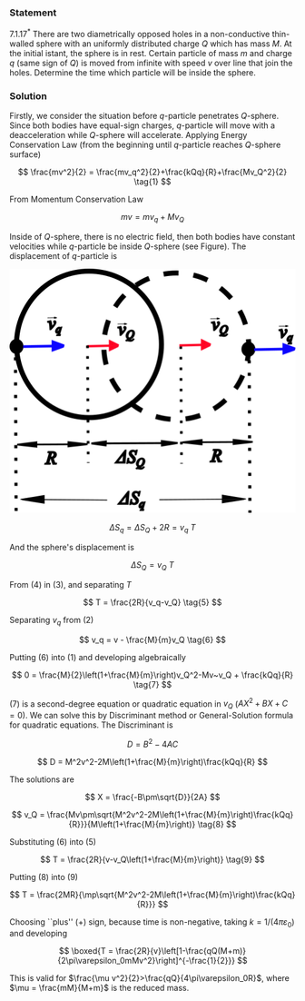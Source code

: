 ###  Statement

$7.1.17^*$ There are two diametrically opposed holes in a non-conductive thin-walled sphere with an uniformly distributed charge $Q$ which has mass $M$. At the initial istant, the sphere is in rest. Certain particle of mass $m$ and charge $q$ (same sign of $Q$) is moved from infinite with speed $v$ over line that join the holes. Determine the time which particle will be inside the sphere.

### Solution

Firstly, we consider the situation before $q$-particle penetrates $Q$-sphere. Since both bodies have equal-sign charges, $q$-particle will move with a deacceleration while $Q$-sphere will accelerate. Applying Energy Conservation Law (from the beginning until $q$-particle reaches $Q$-sphere surface)

$$
\frac{mv^2}{2} = \frac{mv_q^2}{2}+\frac{kQq}{R}+\frac{Mv_Q^2}{2} \tag{1}
$$

From Momentum Conservation Law

$$
mv = mv_q + Mv_Q \tag{2}
$$

Inside of $Q$-sphere, there is no electric field, then both bodies have constant velocities while $q$-particle be inside $Q$-sphere (see Figure). The displacement of $q$-particle is

![ Particle motion inside the sphere |505x431, 42%](../../img/7.1.17/7.1.17.png)

$$
\Delta S_q = \Delta S_Q+2R = v_q~T \tag{3}
$$

And the sphere's displacement is

$$
\Delta S_Q = v_Q~T \tag{4}
$$

From $(4)$ in $(3)$, and separating $T$

$$
T = \frac{2R}{v_q-v_Q} \tag{5}
$$

Separating $v_q$ from $(2)$

$$
v_q = v - \frac{M}{m}v_Q \tag{6}
$$

Putting $(6)$ into $(1)$ and developing algebraically

$$
0 = \frac{M}{2}\left(1+\frac{M}{m}\right)v_Q^2-Mv~v_Q + \frac{kQq}{R} \tag{7}
$$

$(7)$ is a second-degree equation or quadratic equation in $v_Q$ ($AX^2+BX+C=0$). We can solve this by Discriminant method or General-Solution formula for quadratic equations. The Discriminant is

$$
D = B^2-4AC
$$

$$
D = M^2v^2-2M\left(1+\frac{M}{m}\right)\frac{kQq}{R}
$$

The solutions are

$$
X = \frac{-B\pm\sqrt{D}}{2A}
$$

$$
v_Q = \frac{Mv\pm\sqrt{M^2v^2-2M\left(1+\frac{M}{m}\right)\frac{kQq}{R}}}{M\left(1+\frac{M}{m}\right)} \tag{8}
$$

Substituting $(6)$ into $(5)$

$$
T = \frac{2R}{v-v_Q\left(1+\frac{M}{m}\right)} \tag{9}
$$

Putting $(8)$ into $(9)$

$$
T = \frac{2MR}{\mp\sqrt{M^2v^2-2M\left(1+\frac{M}{m}\right)\frac{kQq}{R}}}
$$

Choosing ``plus'' (+) sign, because time is non-negative, taking $k = 1/(4\pi\varepsilon_0)$ and developing

$$
\boxed{T = \frac{2R}{v}\left[1-\frac{qQ(M+m)}{2\pi\varepsilon_0mMv^2}\right]^{-\frac{1}{2}}}
$$

This is valid for $\frac{\mu v^2}{2}>\frac{qQ}{4\pi\varepsilon_0R}$, where $\mu = \frac{mM}{M+m}$ is the reduced mass.